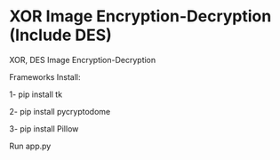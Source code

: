 # XOR Image Encryption-Decryption (Include DES) 
 XOR, DES Image Encryption-Decryption

Frameworks Install:

1- pip install tk

2- pip install pycryptodome

3- pip install Pillow

Run app.py

